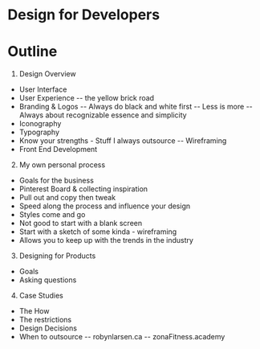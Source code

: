 # Design for Developers
# Outline

1. Design Overview
- User Interface
- User Experience
-- the yellow brick road
- Branding & Logos
-- Always do black and white first
-- Less is more
-- Always about recognizable essence and simplicity
- Iconography
- Typography
- Know your strengths - Stuff I always outsource
-- Wireframing
- Front End Development

2. My own personal process
- Goals for the business
- Pinterest Board & collecting inspiration
- Pull out and copy then tweak
- Speed along the process and influence your design
- Styles come and go
- Not good to start with a blank screen
- Start with a sketch of some kinda - wireframing
- Allows you to keep up with the trends in the industry

3. Designing for Products
- Goals
- Asking questions

4. Case Studies
- The How
- The restrictions
- Design Decisions
- When to outsource
-- robynlarsen.ca
-- zonaFitness.academy
